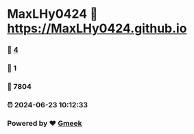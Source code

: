 # MaxLHy0424 :link: https://MaxLHy0424.github.io 
### :page_facing_up: [4](https://MaxLHy0424.github.io/tag.html) 
### :speech_balloon: 1 
### :hibiscus: 7804 
### :alarm_clock: 2024-06-23 10:12:33 
### Powered by :heart: [Gmeek](https://github.com/Meekdai/Gmeek)

